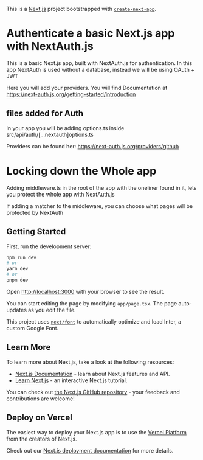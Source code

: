 This is a [Next.js](https://nextjs.org/) project bootstrapped with [`create-next-app`](https://github.com/vercel/next.js/tree/canary/packages/create-next-app).

# Authenticate a basic Next.js app with NextAuth.js

This is a basic Next.js app, built with NextAuth.js for authentication. In this app NextAuth is used without a database, instead we will be using OAuth + JWT

Here you will add your providers. You will find Documentation at https://next-auth.js.org/getting-started/introduction

## files added for Auth
In your app you will be adding options.ts inside src/api/auth/[...nextauth]options.ts

Providers can be found her:
https://next-auth.js.org/providers/github 

# Locking down the Whole app
Adding middleware.ts in the root of the app with the oneliner found in it, lets you protect the whole app with NextAuth.js

If adding a matcher to the middleware, you can choose what pages will be protected by NextAuth


## Getting Started

First, run the development server:

```bash
npm run dev
# or
yarn dev
# or
pnpm dev
```

Open [http://localhost:3000](http://localhost:3000) with your browser to see the result.

You can start editing the page by modifying `app/page.tsx`. The page auto-updates as you edit the file.

This project uses [`next/font`](https://nextjs.org/docs/basic-features/font-optimization) to automatically optimize and load Inter, a custom Google Font.

## Learn More

To learn more about Next.js, take a look at the following resources:

- [Next.js Documentation](https://nextjs.org/docs) - learn about Next.js features and API.
- [Learn Next.js](https://nextjs.org/learn) - an interactive Next.js tutorial.

You can check out [the Next.js GitHub repository](https://github.com/vercel/next.js/) - your feedback and contributions are welcome!

## Deploy on Vercel

The easiest way to deploy your Next.js app is to use the [Vercel Platform](https://vercel.com/new?utm_medium=default-template&filter=next.js&utm_source=create-next-app&utm_campaign=create-next-app-readme) from the creators of Next.js.

Check out our [Next.js deployment documentation](https://nextjs.org/docs/deployment) for more details.
